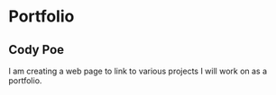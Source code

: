 # Portfolio
## Cody Poe

I am creating a web page to link to various projects I will work on as a portfolio.
